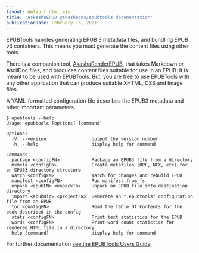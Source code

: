 ```yaml
---
layout: default.html.ejs
title: 'AskashaEPUB @akashacms/epubtools documentation'
publicationDate: February 13, 2021
---
```


EPUBTools handles generating EPUB 3 metadata files, and bundling EPUB v3 containers.  This means you must generate the content files using other tools.

There is a companion tool, [AkashaRenderEPUB](https://github.com/akashacms/akasharender-epub), that takes Markdown or AsciiDoc files, and produces content files suitable for use in an EPUB.  It is meant to be used with EPUBTools.  But, you are free to use EPUBTools with any other application that can produce suitable XHTML, CSS and Image files.

A YAML-formatted configuration file describes the EPUB3 metadata and other important parameters.

```
$ epubtools --help
Usage: epubtools [options] [command]

Options:
  -V, --version                 output the version number
  -h, --help                    display help for command

Commands:
  package <configFN>            Package an EPUB3 file from a directory
  mkmeta <configFN>             Create metafiles (OPF, NCX, etc) for an EPUB3 directory structure
  watch <configFN>              Watch for changes and rebuild EPUB
  manifest <configFN>           Run manifest.from_fs
  unpack <epubFN> <unpackTo>    Unpack an EPUB file into destination directory
  import <epubDir> <projectFN>  Generate an ".epubtools" configuration file from an EPUB
  toc <configFN>                Read the Table Of Contents for the book described in the config
  stats <configFN>              Print text statistics for the EPUB
  words <configFN>              Print word count statistics for rendered HTML file in a directory
  help [command]                display help for command
  ```

  For further documentation [see the EPUBTools Users Guide](/guide/index.html)
